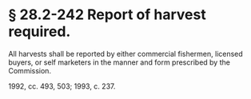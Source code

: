# § 28.2-242 Report of harvest required.

<p>All harvests shall be reported by either commercial fishermen, licensed buyers, or self marketers in the manner and form prescribed by the Commission.</p><p>1992, cc. 493, 503; 1993, c. 237.</p>